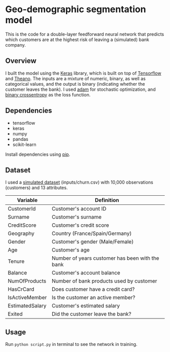 # Geo-demographic segmentation model

This is the code for a double-layer feedforward neural network that predicts which customers are at the highest risk of leaving a (simulated) bank company. 

## Overview

I built the model using the [Keras](https://keras.io/) library, which is built on top of [Tensorflow](https://www.tensorflow.org/) and [Theano](http://deeplearning.net/software/theano/). The inputs are a mixture of numeric, binary, as well as categorical values, and the output is binary (indicating whether the customer leaves the bank). I used [adam](https://arxiv.org/pdf/1412.6980.pdf) for stochastic optimization, and [binary crossentropy](http://heliosphan.org/cross-entropy.html) as the loss function.

## Dependencies

- tensorflow
- keras
- numpy
- pandas
- scikit-learn

Install dependencies using [pip](https://pip.pypa.io/en/stable/).

## Dataset
I used a [simulated dataset](https://www.superdatascience.com/deep-learning/) (inputs/churn.csv) with 10,000 observations (customers) and 13 attributes.

| Variable  | Definition |
| ------------- | ------------- |
| CustomerId  | Customer's account ID  |
| Surname  | Customer's surname  |
| CreditScore  | Customer's credit score  |
| Geography  | Country (France/Spain/Germany)  |
| Gender  | Customer's gender (Male/Female)  |
| Age  | Customer's age  |
| Tenure  | Number of years customer has been with the bank  |
| Balance  | Customer's account balance  |
| NumOfProducts  | Number of bank products used by customer  |
| HasCrCard  | Does customer have a credit card?  |
| IsActiveMember  | Is the customer an active member?  |
| EstimatedSalary  | Customer's estimated salary  |
| Exited  | Did the customer leave the bank? |

## Usage
Run `python script.py` in terminal to see the network in training.
